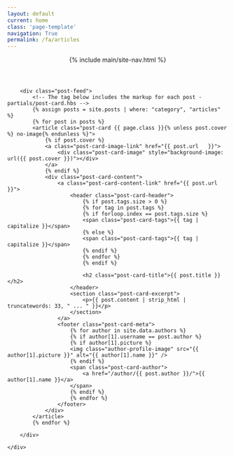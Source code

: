 ```yaml
---
layout: default
current: home
class: 'page-template'
navigation: True
permalink: /fa/articles
---
```



<header class="site-header outer">
    <div class="inner">
        {% include main/site-nav.html %}
    </div>
</header>

<!-- The main content area -->
<main id="site-main" class="site-main outer" role="main">
    <div class="inner">

        <div class="post-feed">
            <!-- The tag below includes the markup for each post - partials/post-card.hbs -->
            {% assign posts = site.posts | where: "category", "articles" %}
            {% for post in posts %}
            <article class="post-card {{ page.class }}{% unless post.cover %} no-image{% endunless %}">
                {% if post.cover %}
                <a class="post-card-image-link" href="{{ post.url   }}">
                    <div class="post-card-image" style="background-image: url({{ post.cover }})"></div>
                </a>
                {% endif %}
                <div class="post-card-content">
                    <a class="post-card-content-link" href="{{ post.url   }}">
                        <header class="post-card-header">
                            {% if post.tags.size > 0 %}
                            {% for tag in post.tags %}
                            {% if forloop.index == post.tags.size %}
                            <span class="post-card-tags">{{ tag | capitalize }}</span>
                            {% else %}
                            <span class="post-card-tags">{{ tag | capitalize }}</span>
                            {% endif %}
                            {% endfor %}
                            {% endif %}

                            <h2 class="post-card-title">{{ post.title }}</h2>
                        </header>
                        <section class="post-card-excerpt">
                            <p>{{ post.content | strip_html | truncatewords: 33, " ... " }}</p>
                        </section>
                    </a>
                    <footer class="post-card-meta">
                        {% for author in site.data.authors %}
                        {% if author[1].username == post.author %}
                        {% if author[1].picture %}
                        <img class="author-profile-image" src="{{ author[1].picture }}" alt="{{ author[1].name }}" />
                        {% endif %}
                        <span class="post-card-author">
                            <a href="/author/{{ post.author }}/">{{ author[1].name }}</a>
                        </span>
                        {% endif %}
                        {% endfor %}
                    </footer>
                </div>
            </article>
            {% endfor %}

        </div>

    </div>
</main>